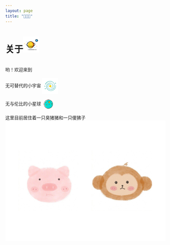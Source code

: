 ```yaml
---
layout: page
title: "🐷💗🐒" 
---
```


<h1 text-align="center">关于<img src="/assets/img/universe.png" width="50px" height="50px"></h1>

<br>

<div>哟！欢迎来到</div>
<br>
<div>无可替代的小宇宙&nbsp;<img src="/assets/img/galaxy.png" width="50px" height="50px" style="display: inline-block; vertical-align: middle;"></div>

<br>

<div>无与伦比的小星球&nbsp;&nbsp;<img src="/assets/img/planet.png" width="30px" height="30px" style="display: inline-block; vertical-align: middle;"></div>

<br>

<div>这里目前居住着一只臭猪猪和一只傻狒子</div>

<img src="/assets/img/zf.jpg">